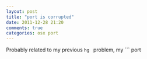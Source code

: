 ```yaml
---
layout: post
title: "port is corrupted"
date: 2011-12-28 21:20
comments: true
categories: osx port
---
```


Probably related to my previous ```
hg 
``` problem, my ```
 port 
``` install base is also corrupted. This is the error message: 


```

```

